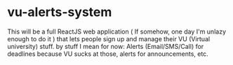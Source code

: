 # vu-alerts-system
This will be a full ReactJS web application ( If somehow, one day I'm unlazy enough to do it ) that lets people sign up and manage their VU (Virtual university) stuff. by stuff I mean for now: Alerts (Email/SMS/Call) for deadlines because VU sucks at those, alerts for announcements, etc.
